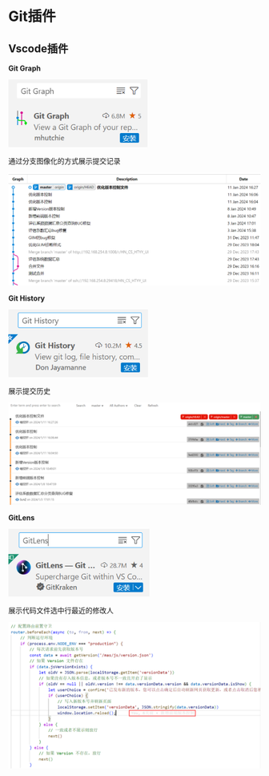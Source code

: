 # Git插件

## Vscode插件

**Git Graph**

<img src="img/Git插件/image-20240114150857679.png" alt="image-20240114150857679" style="zoom:80%;" />

通过分支图像化的方式展示提交记录

<img src="img/Git插件/image-20240114151519633.png" alt="image-20240114151519633" style="zoom:80%;" />

**Git History**

<img src="img/Git插件/image-20240114150957114.png" alt="image-20240114150957114" style="zoom:80%;" />

展示提交历史

<img src="img/Git插件/image-20240114152122504.png" alt="image-20240114152122504" style="zoom:80%;" />

**GitLens**

<img src="img/Git插件/image-20240114151152288.png" alt="image-20240114151152288" style="zoom:80%;" />

展示代码文件选中行最近的修改人

<img src="img/Git插件/image-20240114152250719.png" alt="image-20240114152250719" style="zoom:67%;" />